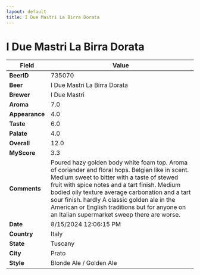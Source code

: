 ```yaml
---
layout: default
title: I Due Mastri La Birra Dorata
---
```


# I Due Mastri La Birra Dorata

| Field         | Value     |
|---------------|-----------|
| **BeerID** | 735070 |
| **Beer** | I Due Mastri La Birra Dorata |
| **Brewer** | I Due Mastri |
| **Aroma** | 7.0 |
| **Appearance** | 4.0 |
| **Taste** | 6.0 |
| **Palate** | 4.0 |
| **Overall** | 12.0 |
| **MyScore** | 3.3 |
| **Comments** | Poured hazy golden body white foam top.  Aroma of coriander and floral hops. Belgian like in scent. Medium sweet to bitter with a taste of stewed fruit with spice notes and a tart finish.  Medium bodied oily texture average carbonation and a tart sour finish.  hardly A classic golden ale in the American or English traditions but for anyone on an Italian supermarket sweep there are worse. |
| **Date** | 8/15/2024 12:06:15 PM |
| **Country** | Italy |
| **State** | Tuscany |
| **City** | Prato |
| **Style** | Blonde Ale / Golden Ale |
